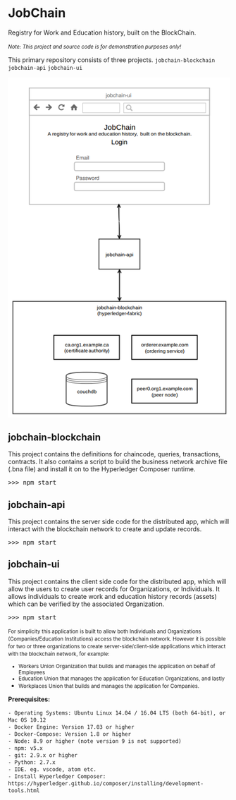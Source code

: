 JobChain
===================
Registry for Work and Education history, built on the BlockChain. 

<small>*Note: This project and source code is for demonstration purposes only!*</small>

This primary repository consists of three projects. `jobchain-blockchain` `jobchain-api` `jobchain-ui`

<img src="architecture.png" />

jobchain-blockchain
-------------
This project contains the definitions for chaincode, queries, transactions, contracts. It also contains a script to build the business network archive file (.bna file) and install it on to the Hyperledger Composer runtime. 
<pre>
>>> npm start
</pre>

jobchain-api
-------------
This project contains the server side code for the distributed app, which will interact with the blockchain network to create and update records. 
<pre>
>>> npm start
</pre>

jobchain-ui
-------------
This project contains the client side code for the distributed app, which will allow the users to create user records for Organizations, or Individuals. It allows individuals to create work and education history records (assets) which can be verified by the associated Organization. 
<pre>
>>> npm start
</pre>

<small>For simplicity this application is built to allow both Individuals and Organizations (Companies/Education Institutions) access the blockchain network. However it is possible for two or three organizations to create server-side/client-side applications which interact with the blockchain network, for example: 
- Workers Union Organization that builds and manages the application on behalf of Employees
- Education Union that manages the application for Education Organizations, and lastly
- Workplaces Union that builds and manages the application for Companies.</small>

<b>Prerequisites:</b>

    - Operating Systems: Ubuntu Linux 14.04 / 16.04 LTS (both 64-bit), or Mac OS 10.12
    - Docker Engine: Version 17.03 or higher
    - Docker-Compose: Version 1.8 or higher
    - Node: 8.9 or higher (note version 9 is not supported)
    - npm: v5.x
    - git: 2.9.x or higher
    - Python: 2.7.x
    - IDE. eg. vscode, atom etc.
    - Install Hyperledger Composer: https://hyperledger.github.io/composer/installing/development-tools.html
